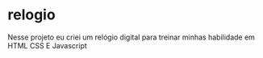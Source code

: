 # relogio
Nesse projeto eu criei um relógio digital para treinar minhas habilidade em HTML CSS E Javascript
